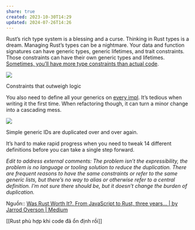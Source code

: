 ```yaml
---
share: true
created: 2023-10-30T14:29
updated: 2024-07-26T14:26
---
```

Rust’s rich type system is a blessing and a curse. Thinking in Rust types is a dream. Managing Rust’s types can be a nightmare. Your data and function signatures can have generic types, generic lifetimes, and trait constraints. Those constraints can have their own generic types and lifetimes. [Sometimes, you’ll have more type constraints than actual code](https://github.com/rxRust/rxRust/blob/master/src/observable.rs#L1134-L1142).

![](https://miro.medium.com/v2/resize:fit:700/1*Thd-kY7yqSu0qqDq0baV2g.png)

Constraints that outweigh logic

You also need to define all your generics on [every impl](https://github.com/bytecodealliance/wasmtime/blob/038ddfeb6699591b5d82546c9b2d5076097bc9ce/cranelift/entity/src/iter.rs#L29-L58). It’s tedious when writing it the first time. When refactoring though, it can turn a minor change into a cascading mess.

![](https://miro.medium.com/v2/resize:fit:652/1*5yX-BV9ZAoFZ-cSHOCLojg.png)

Simple generic IDs are duplicated over and over again.

It’s hard to make rapid progress when you need to tweak 14 different definitions before you can take a single step forward.

_Edit to address external comments: The problem isn’t the expressibility, the problem is no language or tooling solution to reduce the duplication. There are frequent reasons to have the same constraints or refer to the same generic lists, but there’s no way to alias or otherwise refer to a central definition. I’m not sure there should be, but it doesn’t change the burden of duplication._

Nguồn:: [Was Rust Worth It?. From JavaScript to Rust, three years… | by Jarrod Overson | Medium](https://jsoverson.medium.com/was-rust-worth-it-f43d171fb1b3)

[[Rust phù hợp khi code đã ổn định rồi]]